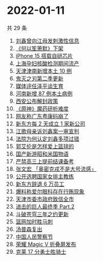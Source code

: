 # 2022-01-11

共 29 条

<!-- BEGIN -->
<!-- 最后更新时间 Tue Jan 11 2022 20:15:26 GMT+0800 (China Standard Time) -->

1. [刘鑫曾向江母发刺激性信息](https://www.zhihu.com/search?q=刘鑫)
1. [《何以笙箫默》下架](https://www.zhihu.com/search?q=何以笙箫默)
1. [iPhone 15 搭载自研芯片](https://www.zhihu.com/search?q=iPhone15)
1. [上海孕妇核酸检测期间流产](https://www.zhihu.com/search?q=上海孕妇)
1. [天津津南新增本土 10 例](https://www.zhihu.com/search?q=天津疫情)
1. [鬼灭之刃第二季更新](https://www.zhihu.com/search?q=鬼灭之刃)
1. [媒体评任泽平谈生育](https://www.zhihu.com/search?q=任泽平)
1. [河南新增 87 例本土病例](https://www.zhihu.com/search?q=河南疫情)
1. [西安公布解封政策](https://www.zhihu.com/search?q=西安解封)
1. [《原神》魔药研析难度](https://www.zhihu.com/search?q=原神)
1. [网友称广东粤康码崩了](https://www.zhihu.com/search?q=粤康码崩了)
1. [新东方每 2 天成立 1 家新公司](https://www.zhihu.com/search?q=新东方)
1. [江歌母亲诉刘鑫案一审宣判](https://www.zhihu.com/search?q=江歌案)
1. [法院为何认定刘鑫多项过错](https://www.zhihu.com/search?q=刘鑫)
1. [郭艾伦是怎样爱上篮球的](https://www.zhihu.com/search?q=郭艾伦)
1. [国产新游昭和米国物语](https://www.zhihu.com/search?q=昭和米国物语)
1. [严禁高三上提前结课备考](https://www.zhihu.com/search?q=高三备考)
1. [张文宏 「奥密克戎不是大号流感」](https://www.zhihu.com/search?q=奥密克戎)
1. [公开选聘国家女排主教练](https://www.zhihu.com/search?q=女排主教练)
1. [新东方辞退 6 万员工](https://www.zhihu.com/search?q=新东方辞退员工)
1. [爆料称爱尔眼科存在行贿现象](https://www.zhihu.com/search?q=爱尔眼科)
1. [天津市委市政府致信全市](https://www.zhihu.com/search?q=天津疫情)
1. [进击的巨人最终季 Part.2](https://www.zhihu.com/search?q=进击的巨人)
1. [斗破苍穹三年之约更新](https://www.zhihu.com/search?q=斗破苍穹三年之约)
1. [篮网加时胜马刺](https://www.zhihu.com/search?q=篮网)
1. [汤普森复出](https://www.zhihu.com/search?q=汤普森复出)
1. [中国人民警察节](https://www.zhihu.com/search?q=中国人民警察节)
1. [荣耀 Magic V 折叠屏发布](https://www.zhihu.com/search?q=荣耀折叠屏)
1. [克莱 17 分勇士胜骑士](https://www.zhihu.com/search?q=勇士)

<!-- END -->
